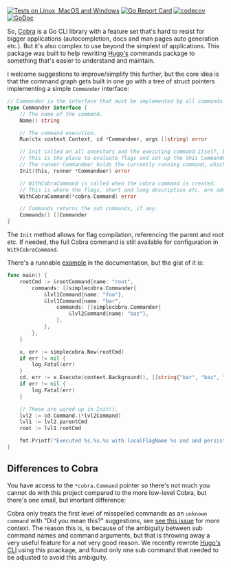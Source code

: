 [![Tests on Linux, MacOS and Windows](https://github.com/bep/simplecobra/workflows/Test/badge.svg)](https://github.com/bep/simplecobra/actions?query=workflow:Test)
[![Go Report Card](https://goreportcard.com/badge/github.com/bep/simplecobra)](https://goreportcard.com/report/github.com/bep/simplecobra)
[![codecov](https://codecov.io/gh/bep/simplecobra/branch/master/graph/badge.svg)](https://codecov.io/gh/bep/simplecobra)
[![GoDoc](https://godoc.org/github.com/bep/simplecobra?status.svg)](https://godoc.org/github.com/bep/simplecobra)

So, [Cobra](https://github.com/spf13/cobra) is a Go CLI library with a feature set that's hard to resist for bigger applications (autocompletion, docs and man pages auto generation etc.). But it's also complex to use beyond the simplest of applications. This package was built to help rewriting [Hugo's](https://github.com/gohugoio/hugo) commands package to something that's easier to understand and maintain.

I welcome suggestions to improve/simplify this further, but the core idea is that the command graph gets built in one go with a tree of struct pointers implementing a simple `Commander` interface:

```go
// Commander is the interface that must be implemented by all commands.
type Commander interface {
	// The name of the command.
	Name() string

	// The command execution.
	Run(ctx context.Context, cd *Commandeer, args []string) error

	// Init called on all ancestors and the executing command itself, before execution, starting from the root.
	// This is the place to evaluate flags and set up the this Commandeer.
	// The runner Commandeer holds the currently running command, which will be Init last.
	Init(this, runner *Commandeer) error

	// WithCobraCommand is called when the cobra command is created.
	// This is where the flags, short and long description etc. are added.
	WithCobraCommand(*cobra.Command) error

	// Commands returns the sub commands, if any.
	Commands() []Commander
}
```

The `Init` method allows for flag compilation, referencing the parent and root etc. If needed, the full Cobra command is still available for configuration in `WithCobraCommand`.

There's a runnable [example](https://pkg.go.dev/github.com/bep/simplecobra#example-package) in the documentation, but the gist of it is:

```go
func main() {
	rootCmd := &rootCommand{name: "root",
		commands: []simplecobra.Commander{
			&lvl1Command{name: "foo"},
			&lvl1Command{name: "bar",
				commands: []simplecobra.Commander{
					&lvl2Command{name: "baz"},
				},
			},
		},
	}

	x, err := simplecobra.New(rootCmd)
	if err != nil {
		log.Fatal(err)
	}
	cd, err := x.Execute(context.Background(), []string{"bar", "baz", "--localFlagName", "baz_local", "--persistentFlagName", "baz_persistent"})
	if err != nil {
		log.Fatal(err)
	}

	// These are wired up in Init().
	lvl2 := cd.Command.(*lvl2Command)
	lvl1 := lvl2.parentCmd
	root := lvl1.rootCmd

	fmt.Printf("Executed %s.%s.%s with localFlagName %s and and persistentFlagName %s.\n", root.name, lvl1.name, lvl2.name, lvl2.localFlagName, root.persistentFlagName)
}
```


## Differences to Cobra

You have access to the `*cobra.Command` pointer so there's not much you cannot do with this project compared to the more low-level Cobra, but there's one small, but imortant difference:

Cobra only treats the first level of misspelled commands as an `unknown command` with "Did you mean this?" suggestions, see [see this issue](https://github.com/spf13/cobra/pull/1500) for more context. The reason this is, is because of the ambiguity between sub command names and command arguments, but that is throwing away a very useful feature for a not very good reason. We recently rewrote [Hugo's CLI](https://github.com/gohugoio/hugo) using this poackage, and found only one sub command that needed to be adjusted to avoid this ambiguity.



